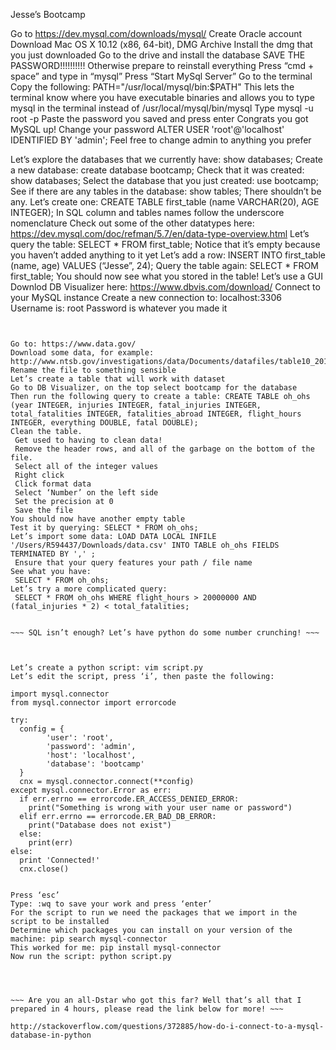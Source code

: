Jesse’s Bootcamp

Go to https://dev.mysql.com/downloads/mysql/
Create Oracle account
Download Mac OS X 10.12 (x86, 64-bit), DMG Archive
Install the dmg that you just downloaded
Go to the drive and install the database
SAVE THE PASSWORD!!!!!!!!!!
Otherwise prepare to reinstall everything
Press “cmd + space” and type in “mysql”
Press “Start MySql Server”
Go to the terminal
Copy the following: PATH="/usr/local/mysql/bin:$PATH"
This lets the terminal know where you have executable binaries and allows you to type mysql in the terminal instead of /usr/local/mysql/bin/mysql
Type mysql -u root -p
Paste the password you saved and press enter
Congrats you got MySQL up!
Change your password ALTER USER 'root'@'localhost' IDENTIFIED BY 'admin';
Feel free to change admin to anything you prefer









Let’s explore the databases that we currently have: show databases;
Create a new database: create database bootcamp;
Check that it was created: show databases;
Select the database that you just created: use bootcamp;
See if there are any tables in the database: show tables;
There shouldn’t be any.
Let’s create one: CREATE TABLE first_table (name VARCHAR(20), AGE INTEGER);
In SQL column and tables names follow the underscore nomenclature
Check out some of the other datatypes here: https://dev.mysql.com/doc/refman/5.7/en/data-type-overview.html
Let’s query the table: SELECT * FROM first_table;
Notice that it’s empty because you haven’t added anything to it yet
Let’s add a row: INSERT INTO first_table (name, age) VALUES (“Jesse”, 24);
Query the table again: SELECT * FROM first_table;
You should now see what you stored in the table!
Let’s use a GUI
Downlod DB Visualizer here: https://www.dbvis.com/download/
Connect to your MySQL instance
Create a new connection to: localhost:3306
Username is: root
Password is whatever you made it


~~~ So you say you want to do data science eh? Let’s get some data! ~~~


Go to: https://www.data.gov/
Download some data, for example: http://www.ntsb.gov/investigations/data/Documents/datafiles/table10_2014.csv 
Rename the file to something sensible
Let’s create a table that will work with dataset
Go to DB Visualizer, on the top select bootcamp for the database
Then run the following query to create a table: CREATE TABLE oh_ohs (year INTEGER, injuries INTEGER, fatal_injuries INTEGER, total_fatalities INTEGER, fatalities_abroad INTEGER, flight_hours INTEGER, everything DOUBLE, fatal DOUBLE); 
Clean the table. 
 Get used to having to clean data!
 Remove the header rows, and all of the garbage on the bottom of the file.
 Select all of the integer values
 Right click
 Click format data
 Select ‘Number’ on the left side
 Set the precision at 0
 Save the file
You should now have another empty table
Test it by querying: SELECT * FROM oh_ohs;
Let’s import some data: LOAD DATA LOCAL INFILE '/Users/R594437/Downloads/data.csv' INTO TABLE oh_ohs FIELDS TERMINATED BY ',' ;
 Ensure that your query features your path / file name
See what you have:
 SELECT * FROM oh_ohs;
Let’s try a more complicated query:
 SELECT * FROM oh_ohs WHERE flight_hours > 20000000 AND (fatal_injuries * 2) < total_fatalities; 


~~~ SQL isn’t enough? Let’s have python do some number crunching! ~~~



Let’s create a python script: vim script.py
Let’s edit the script, press ‘i’, then paste the following:

import mysql.connector
from mysql.connector import errorcode

try:
  config = {
        'user': 'root',
        'password': 'admin',
        'host': 'localhost',
        'database': 'bootcamp'
  }
  cnx = mysql.connector.connect(**config)
except mysql.connector.Error as err:
  if err.errno == errorcode.ER_ACCESS_DENIED_ERROR:
    print("Something is wrong with your user name or password")
  elif err.errno == errorcode.ER_BAD_DB_ERROR:
    print("Database does not exist")
  else:
    print(err)
else:
  print 'Connected!'
  cnx.close()


Press ‘esc’
Type: :wq to save your work and press ‘enter’
For the script to run we need the packages that we import in the script to be installed
Determine which packages you can install on your version of the machine: pip search mysql-connector
This worked for me: pip install mysql-connector
Now run the script: python script.py




~~~ Are you an all-Dstar who got this far? Well that’s all that I prepared in 4 hours, please read the link below for more! ~~~

http://stackoverflow.com/questions/372885/how-do-i-connect-to-a-mysql-database-in-python

